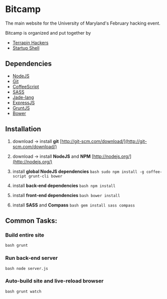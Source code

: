 # Bitcamp

The main website for the University of Maryland's February hacking event.

Bitcamp is organized and put together by
* [Terrapin Hackers](http://terrapinhackers.com/)
* [Startup Shell](http://startupshell.org/)


## Dependencies

* [NodeJS](http://nodejs.org/)
* [Git](http://git-scm.com/)
* [CoffeeScript](http://coffeescript.org/)
* [SASS](http://sass-lang.com/)
* [Jade-lang](http://jade-lang.com/)
* [ExpressJS](http://expressjs.com/)
* [GruntJS](http://gruntjs.com/)
* [Bower](http://twitter.github.com/bower/)


## Installation

1. download -> install **git**
  [http://git-scm.com/download/](http://git-scm.com/download/)

2. download -> install **NodeJS** and **NPM**
  [http://nodejs.org/](http://nodejs.org/)

3. install **global NodeJS dependencies**
  ```bash sudo npm install -g coffee-script grunt-cli bower```
4. install **back-end dependencies**
  ```bash npm install```
5. install **front-end dependencies**
  ```bash bower install```
6. install **SASS** and **Compass**
  ```bash gem install sass compass```


## Common Tasks:

### Build entire site
```bash grunt```

### Run back-end server
```bash node server.js```

### Auto-build site and live-reload browser
```bash grunt watch```

